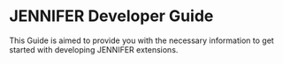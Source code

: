 # JENNIFER Developer Guide

This Guide is aimed to provide you with the necessary information to get started with developing JENNIFER extensions.
